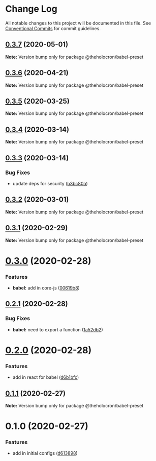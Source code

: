 # Change Log

All notable changes to this project will be documented in this file.
See [Conventional Commits](https://conventionalcommits.org) for commit guidelines.

## [0.3.7](https://github.com/the-holocron/threepio/compare/@theholocron/babel-preset@0.3.6...@theholocron/babel-preset@0.3.7) (2020-05-01)

**Note:** Version bump only for package @theholocron/babel-preset





## [0.3.6](https://github.com/the-holocron/threepio/compare/@theholocron/babel-preset@0.3.5...@theholocron/babel-preset@0.3.6) (2020-04-21)

**Note:** Version bump only for package @theholocron/babel-preset





## [0.3.5](https://github.com/the-holocron/threepio/compare/@theholocron/babel-preset@0.3.4...@theholocron/babel-preset@0.3.5) (2020-03-25)

**Note:** Version bump only for package @theholocron/babel-preset





## [0.3.4](https://github.com/the-holocron/threepio/compare/@theholocron/babel-preset@0.3.3...@theholocron/babel-preset@0.3.4) (2020-03-14)

**Note:** Version bump only for package @theholocron/babel-preset





## [0.3.3](https://github.com/the-holocron/threepio/compare/@theholocron/babel-preset@0.3.2...@theholocron/babel-preset@0.3.3) (2020-03-14)


### Bug Fixes

* update deps for security ([b3bc80a](https://github.com/the-holocron/threepio/commit/b3bc80a8a6baea3fd3dc0b6fb4aa28a9b47ea9a5))





## [0.3.2](https://github.com/the-holocron/threepio/compare/@theholocron/babel-preset@0.3.1...@theholocron/babel-preset@0.3.2) (2020-03-01)

**Note:** Version bump only for package @theholocron/babel-preset





## [0.3.1](https://github.com/the-holocron/threepio/compare/@theholocron/babel-preset@0.3.0...@theholocron/babel-preset@0.3.1) (2020-02-29)

**Note:** Version bump only for package @theholocron/babel-preset





# [0.3.0](https://github.com/the-holocron/threepio/compare/@theholocron/babel-preset@0.2.1...@theholocron/babel-preset@0.3.0) (2020-02-28)


### Features

* **babel:** add in core-js ([00619b8](https://github.com/the-holocron/threepio/commit/00619b8a3e1056f42c5d183f289e8e23333c9150))





## [0.2.1](https://github.com/the-holocron/threepio/compare/@theholocron/babel-preset@0.2.0...@theholocron/babel-preset@0.2.1) (2020-02-28)


### Bug Fixes

* **babel:** need to export a function ([1a52db2](https://github.com/the-holocron/threepio/commit/1a52db23ec961d5b87ff96640ad8ea406f6a6c88))





# [0.2.0](https://github.com/the-holocron/threepio/compare/@theholocron/babel-preset@0.1.1...@theholocron/babel-preset@0.2.0) (2020-02-28)


### Features

* add in react for babel ([d6b1bfc](https://github.com/the-holocron/threepio/commit/d6b1bfceff8994bced600f5fb27e04a3b006f746))





## [0.1.1](https://github.com/the-holocron/threepio/compare/@theholocron/babel-preset@0.1.0...@theholocron/babel-preset@0.1.1) (2020-02-27)

**Note:** Version bump only for package @theholocron/babel-preset





# 0.1.0 (2020-02-27)


### Features

* add in initial configs ([d613898](https://github.com/the-holocron/threepio/commit/d613898f18bb20b7fc879d80c15f025555de2765))
